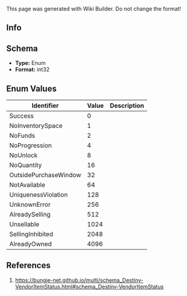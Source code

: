 <span class="wiki-builder">This page was generated with Wiki Builder. Do not change the format!</span>

## Info

## Schema
* **Type:** Enum
* **Format:** int32

## Enum Values
Identifier | Value | Description
---------- | ----- | -----------
Success | 0 | 
NoInventorySpace | 1 | 
NoFunds | 2 | 
NoProgression | 4 | 
NoUnlock | 8 | 
NoQuantity | 16 | 
OutsidePurchaseWindow | 32 | 
NotAvailable | 64 | 
UniquenessViolation | 128 | 
UnknownError | 256 | 
AlreadySelling | 512 | 
Unsellable | 1024 | 
SellingInhibited | 2048 | 
AlreadyOwned | 4096 | 

## References
1. https://bungie-net.github.io/multi/schema_Destiny-VendorItemStatus.html#schema_Destiny-VendorItemStatus
